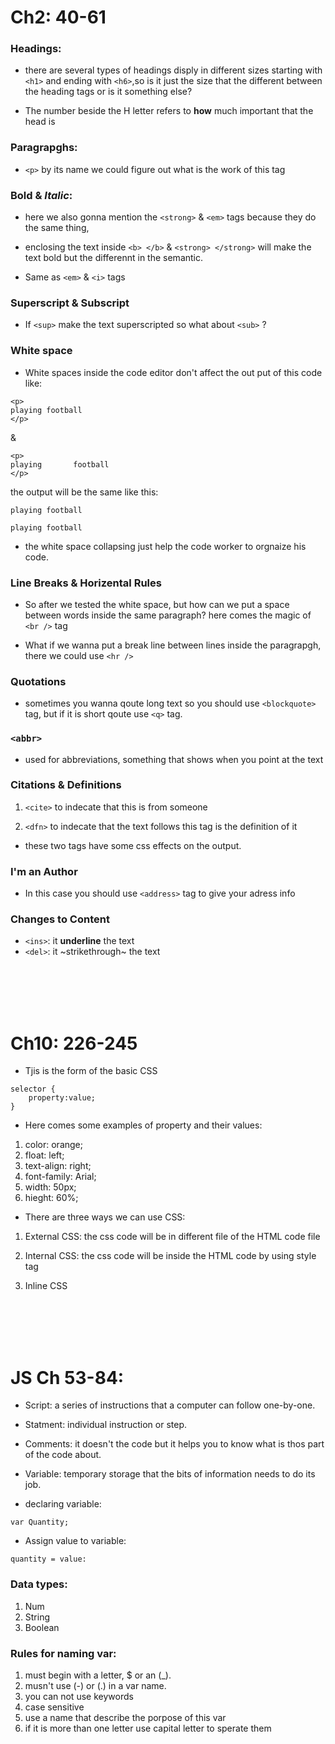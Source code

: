 # Ch2: 40-61

### Headings: 

- there are several types of headings disply in different sizes starting with `<h1>` and ending with `<h6>`,so is it just the size that the different between the heading tags or is it something else?

- The number beside the H letter refers to **how** much important that the head is 


### Paragrapghs:

- `<p>` by its name we could figure out what is the work of this tag


### **Bold** & *Italic*:

- here we also gonna mention the `<strong>` & `<em>` tags because they do the same thing,

- enclosing the text inside `<b> </b>` & `<strong> </strong>` will make the text bold but the differennt in the semantic.

- Same as `<em>` & `<i>` tags 


### Superscript & Subscript

- If `<sup>` make the text superscripted so what about `<sub>` ?


### White space

- White spaces inside the code editor don't affect the out put of this code like:

```
<p>
playing football
</p>
``` 

& 

```
<p>
playing       football
</p>
```

the output will be the same like this:

```
playing football

playing football
```

- the white space collapsing just help the code worker to orgnaize his code.


### Line Breaks & Horizental Rules

- So after we tested the white space, but how can we put a space between words inside the same paragraph? here comes the magic of `<br />` tag

- What if we wanna put a break line between lines inside the paragrapgh, there we could use `<hr />`


### Quotations

- sometimes you wanna qoute long text so you should use `<blockquote>` tag, but if it is short qoute use `<q>` tag.


### `<abbr>` 

- used for abbreviations, something that shows when you point at the text 


### Citations & Definitions 

1. `<cite>` to indecate that this is from someone

1. `<dfn>` to indecate that the text follows this tag is the definition of it 

- these two tags have some css effects on the output.


### I'm an Author 

- In this case you should use `<address>` tag to give your adress info


### Changes to Content

- `<ins>`: it __underline__ the text
- `<del>`: it ~strikethrough~ the text

<br />
<br />
<br />
<br />

# Ch10: 226-245

- Tjis is the form of the basic CSS

```
selector {
    property:value;
}
```

- Here comes some examples of property and their values:

1. color: orange;
1. float: left;
1. text-align: right;
1. font-family: Arial;
1. width: 50px;
1. hieght: 60%;

- There are three ways we can use CSS:

1. External CSS:
the css code will be in different file of the HTML code file

1. Internal CSS:
the css code will be inside the HTML code by using style tag

1. Inline CSS


<br />
<br />
<br />
<br />


# JS Ch 53-84:

- Script: a series of instructions that a computer can follow one-by-one.

- Statment: individual instruction or step.

- Comments: it doesn't the code but it helps you to know what is thos part of the code about.

- Variable: temporary storage that the bits of information needs to do its job.

- declaring variable:

` var Quantity; `

- Assign value to variable:

` quantity = value: `

### Data types:
1. Num
1. String
1. Boolean

### Rules for naming var:
1. must begin with a letter, $ or an (_).
1. musn't use (-) or (.) in a var name.
1. you can not use keywords
1. case sensitive 
1. use a name that describe the porpose of this var
1. if it is more than one letter use capital letter to sperate them

